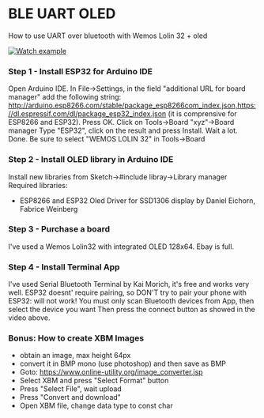 # BLE UART OLED
How to use UART over bluetooth with Wemos Lolin 32 + oled

[![Watch example](https://img.youtube.com/vi/zz35Cp2eYmg/0.jpg)](https://www.youtube.com/watch?v=zz35Cp2eYmg)

### Step 1 - Install ESP32 for Arduino IDE
Open Arduino IDE.
In File->Settings, in the field "additional URL for board manager" add the following string:
http://arduino.esp8266.com/stable/package_esp8266com_index.json,https://dl.espressif.com/dl/package_esp32_index.json
(it is comprensive for ESP8266 and ESP32).
Press OK.
Click on Tools->Board "xyz"->Board manager
Type "ESP32", click on the result and press Install.
Wait a lot. Done.
Be sure to select "WEMOS LOLIN 32" in Tools->Board

### Step 2 - Install OLED library in Arduino IDE
Install new libraries from Sketch->#include libray->Library manager
Required libraries:
* ESP8266 and ESP32 Oled Driver for SSD1306 display by Daniel Eichorn, Fabrice Weinberg

### Step 3 - Purchase a board
I've used a Wemos Lolin32 with integrated OLED 128x64. Ebay is full.

### Step 4 - Install Terminal App
I've used Serial Bluetooth Terminal by Kai Morich, it's free and works very well.
ESP32 doesnt' require pairing, so DON'T try to pair your phone with ESP32: will not work!
You must only scan Bluetooth devices from App, then select the device you want
Then press the connect button as showed in the video above.

### Bonus: How to create XBM Images
* obtain an image, max height 64px
* convert it in BMP mono (use photoshop) and then save as BMP
* Goto: https://www.online-utility.org/image_converter.jsp
* Select XBM and press "Select Format" button
* Press "Select File", wait upload
* Press "Convert and download"
* Open XBM file, change data type to const char

